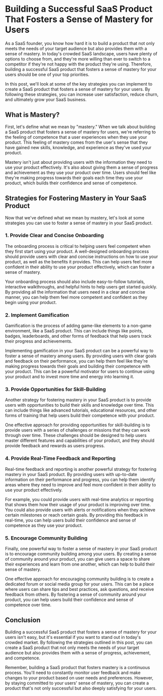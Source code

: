 # Building a Successful SaaS Product That Fosters a Sense of Mastery for Users

As a SaaS founder, you know how hard it is to build a product that not only meets the needs of your target audience but also provides them with a sense of mastery. In today's crowded SaaS landscape, users have plenty of options to choose from, and they're more willing than ever to switch to a competitor if they're not happy with the product they're using. Therefore, building a successful SaaS product that fosters a sense of mastery for your users should be one of your top priorities.

In this post, we'll look at some of the key strategies you can implement to create a SaaS product that fosters a sense of mastery for your users. By following these strategies, you can increase user satisfaction, reduce churn, and ultimately grow your SaaS business.

## What is Mastery?

First, let's define what we mean by "mastery." When we talk about building a SaaS product that fosters a sense of mastery for users, we're referring to the feeling of competence that a user experiences when they use your product. This feeling of mastery comes from the user's sense that they have gained new skills, knowledge, and experience as they've used your product.

Mastery isn't just about providing users with the information they need to use your product effectively. It's also about giving them a sense of progress and achievement as they use your product over time. Users should feel like they're making progress towards their goals each time they use your product, which builds their confidence and sense of competence.

## Strategies for Fostering Mastery in Your SaaS Product

Now that we've defined what we mean by mastery, let's look at some strategies you can use to foster a sense of mastery in your SaaS product.

### 1. Provide Clear and Concise Onboarding

The onboarding process is critical to helping users feel competent when they first start using your product. A well-designed onboarding process should provide users with clear and concise instructions on how to use your product, as well as the benefits it provides. This can help users feel more confident in their ability to use your product effectively, which can foster a sense of mastery.

Your onboarding process should also include easy-to-follow tutorials, interactive walkthroughs, and helpful hints to help users get started quickly. By providing all the information that users need in a clear and concise manner, you can help them feel more competent and confident as they begin using your product.

### 2. Implement Gamification

Gamification is the process of adding game-like elements to a non-game environment, like a SaaS product. This can include things like points, badges, leaderboards, and other forms of feedback that help users track their progress and achievements.

Implementing gamification in your SaaS product can be a powerful way to foster a sense of mastery among users. By providing users with clear goals and feedback on their performance, you can help them feel like they're making progress towards their goals and building their competence with your product. This can be a powerful motivator for users to continue using your product and to invest more time and energy into learning it.

### 3. Provide Opportunities for Skill-Building

Another strategy for fostering mastery in your SaaS product is to provide users with opportunities to build their skills and knowledge over time. This can include things like advanced tutorials, educational resources, and other forms of training that help users build their competence with your product.

One effective approach for providing opportunities for skill-building is to provide users with a series of challenges or missions that they can work through over time. These challenges should be designed to help users master different features and capabilities of your product, and they should provide feedback and rewards as users progress.

### 4. Provide Real-Time Feedback and Reporting

Real-time feedback and reporting is another powerful strategy for fostering mastery in your SaaS product. By providing users with up-to-date information on their performance and progress, you can help them identify areas where they need to improve and feel more confident in their ability to use your product effectively.

For example, you could provide users with real-time analytics or reporting that shows them how their usage of your product is improving over time. You could also provide users with alerts or notifications when they achieve certain milestones or reach certain goals. By providing this feedback in real-time, you can help users build their confidence and sense of competence as they use your product.

### 5. Encourage Community Building

Finally, one powerful way to foster a sense of mastery in your SaaS product is to encourage community building among your users. By creating a sense of community around your product, you can give users a space to share their experiences and learn from one another, which can help to build their sense of mastery.

One effective approach for encouraging community building is to create a dedicated forum or social media group for your users. This can be a place where users can share tips and best practices, ask questions, and receive feedback from others. By fostering a sense of community around your product, you can help users build their confidence and sense of competence over time.

## Conclusion

Building a successful SaaS product that fosters a sense of mastery for your users isn't easy, but it's essential if you want to stand out in today's crowded market. By following the strategies outlined in this post, you can create a SaaS product that not only meets the needs of your target audience but also provides them with a sense of progress, achievement, and competence.

Remember, building a SaaS product that fosters mastery is a continuous process. You'll need to constantly monitor user feedback and make changes to your product based on user needs and preferences. However, by staying committed to your users' sense of mastery, you can create a product that's not only successful but also deeply satisfying for your users.
